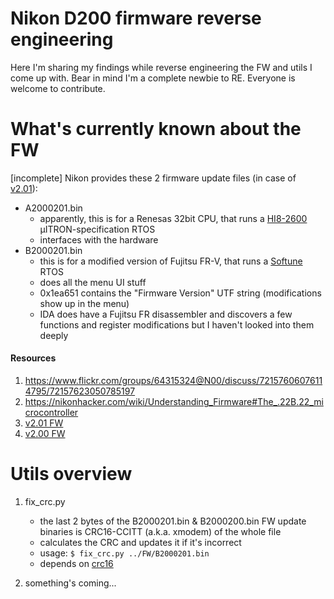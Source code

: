 # Nikon D200 firmware reverse engineering
Here I'm sharing my findings while reverse engineering the FW and utils I come up with.
Bear in mind I'm a complete newbie to RE. Everyone is welcome to contribute.

# What's currently known about the FW
[incomplete]
Nikon provides these 2 firmware update files (in case of [v2.01](https://downloadcenter.nikonimglib.com/en/products/10/D200.html)):
- A2000201.bin
  - apparently, this is for a Renesas 32bit CPU, that runs a [HI8-2600](http://www.ertl.jp/ITRON/Newsletter-E/itronnews28-e.html) µITRON-specification RTOS
  - interfaces with the hardware
- B2000201.bin
  - this is for a modified version of Fujitsu FR-V, that runs a [Softune](https://en.wikipedia.org/wiki/Softune) RTOS
  - does all the menu UI stuff
  - 0x1ea651 contains the "Firmware Version" UTF string (modifications show up in the menu)
  - IDA does have a Fujitsu FR disassembler and discovers a few functions and register modifications but I haven't looked into them deeply
#### Resources
1. https://www.flickr.com/groups/64315324@N00/discuss/72157606076114795/72157623050785197
2. https://nikonhacker.com/wiki/Understanding_Firmware#The_.22B.22_microcontroller
3. [v2.01 FW](https://downloadcenter.nikonimglib.com/en/products/10/D200.html)
4. [v2.00 FW](https://drivers.softpedia.com/get/FIRMWARE/Others/Nikon-D200-Firmware-20.shtml)

# Utils overview
1. fix_crc.py
    - the last 2 bytes of the B2000201.bin & B2000200.bin FW update binaries is CRC16-CCITT (a.k.a. xmodem) of the whole file
    - calculates the CRC and updates it if it's incorrect
    - usage: `$ fix_crc.py ../FW/B2000201.bin`
    - depends on [crc16](https://pypi.org/project/crc16/)

2. something's coming...
